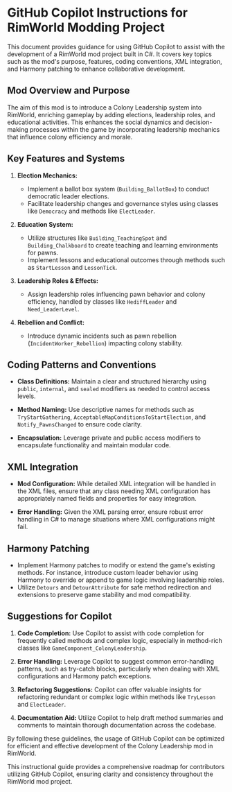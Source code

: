 # GitHub Copilot Instructions for RimWorld Modding Project

This document provides guidance for using GitHub Copilot to assist with the development of a RimWorld mod project built in C#. It covers key topics such as the mod's purpose, features, coding conventions, XML integration, and Harmony patching to enhance collaborative development.

## Mod Overview and Purpose

The aim of this mod is to introduce a Colony Leadership system into RimWorld, enriching gameplay by adding elections, leadership roles, and educational activities. This enhances the social dynamics and decision-making processes within the game by incorporating leadership mechanics that influence colony efficiency and morale.

## Key Features and Systems

1. **Election Mechanics:**
   - Implement a ballot box system (`Building_BallotBox`) to conduct democratic leader elections.
   - Facilitate leadership changes and governance styles using classes like `Democracy` and methods like `ElectLeader`.

2. **Education System:**
   - Utilize structures like `Building_TeachingSpot` and `Building_Chalkboard` to create teaching and learning environments for pawns.
   - Implement lessons and educational outcomes through methods such as `StartLesson` and `LessonTick`.

3. **Leadership Roles & Effects:**
   - Assign leadership roles influencing pawn behavior and colony efficiency, handled by classes like `HediffLeader` and `Need_LeaderLevel`.

4. **Rebellion and Conflict:**
   - Introduce dynamic incidents such as pawn rebellion (`IncidentWorker_Rebellion`) impacting colony stability.

## Coding Patterns and Conventions

- **Class Definitions:**
  Maintain a clear and structured hierarchy using `public`, `internal`, and `sealed` modifiers as needed to control access levels.
  
- **Method Naming:**
  Use descriptive names for methods such as `TryStartGathering`, `AcceptableMapConditionsToStartElection`, and `Notify_PawnsChanged` to ensure code clarity.

- **Encapsulation:**
  Leverage private and public access modifiers to encapsulate functionality and maintain modular code.

## XML Integration

- **Mod Configuration:**
  While detailed XML integration will be handled in the XML files, ensure that any class needing XML configuration has appropriately named fields and properties for easy integration.

- **Error Handling:**
  Given the XML parsing error, ensure robust error handling in C# to manage situations where XML configurations might fail.

## Harmony Patching

- Implement Harmony patches to modify or extend the game's existing methods. For instance, introduce custom leader behavior using Harmony to override or append to game logic involving leadership roles.
- Utilize `Detours` and `DetourAttribute` for safe method redirection and extensions to preserve game stability and mod compatibility.

## Suggestions for Copilot

1. **Code Completion:**
   Use Copilot to assist with code completion for frequently called methods and complex logic, especially in method-rich classes like `GameComponent_ColonyLeadership`.

2. **Error Handling:**
   Leverage Copilot to suggest common error-handling patterns, such as try-catch blocks, particularly when dealing with XML configurations and Harmony patch exceptions.

3. **Refactoring Suggestions:**
   Copilot can offer valuable insights for refactoring redundant or complex logic within methods like `TryLesson` and `ElectLeader`.

4. **Documentation Aid:**
   Utilize Copilot to help draft method summaries and comments to maintain thorough documentation across the codebase.

By following these guidelines, the usage of GitHub Copilot can be optimized for efficient and effective development of the Colony Leadership mod in RimWorld.
 

This instructional guide provides a comprehensive roadmap for contributors utilizing GitHub Copilot, ensuring clarity and consistency throughout the RimWorld mod project.
